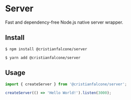 # Server

Fast and dependency-free Node.js native server wrapper.

## Install

```
$ npm install @cristianfalcone/server
```
```
$ yarn add @cristianfalcone/server
```

## Usage

```js
import { createServer } from '@cristianfalcone/server';

createServer(() => 'Hello World!').listen(3000);
```
